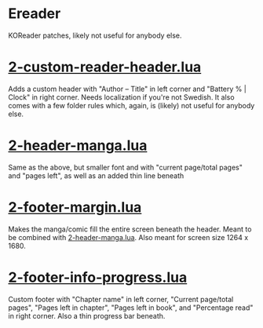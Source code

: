 # Ereader
KOReader patches, likely not useful for anybody else.

# [2-custom-reader-header.lua](https://github.com/komadorirobin/Ereader/blob/main/2-custom-reader-header.lua)

Adds a custom header with "Author – Title" in left corner and "Battery % | Clock" in right corner. Needs localization if you're not Swedish. It also comes with a few folder rules which, again, is (likely) not useful for anybody else.

# [2-header-manga.lua](https://github.com/komadorirobin/Ereader/blob/main/2-header-manga.lua)

Same as the above, but smaller font and with "current page/total pages" and "pages left", as well as an added thin line beneath 

# [2-footer-margin.lua](https://github.com/komadorirobin/Ereader/blob/main/2-footer-margin.lua)

Makes the manga/comic fill the entire screen beneath the header. Meant to be combined with [2-header-manga.lua](https://github.com/komadorirobin/Ereader/blob/main/2-header-manga.lua). Also meant for screen size 1264 x 1680.

# [2-footer-info-progress.lua](https://github.com/komadorirobin/Ereader/blob/main/2-footer-info-progress.lua)

Custom footer with "Chapter name" in left corner, "Current page/total pages", "Pages left in chapter", "Pages left in book", and "Percentage read" in right corner. Also a thin progress bar beneath.
